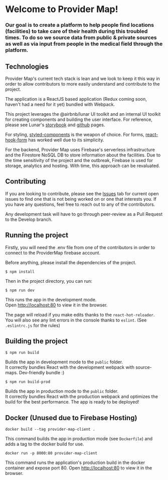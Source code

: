 # Welcome to Provider Map!
### Our goal is to create a platform to help people find locations (facilities) to take care of their health during this troubled times. To do so we source data from public & private sources as well as via input from people in the medical field through the platform.

## Technologies
Provider Map's current tech stack is lean and we look to keep it this way in order to allow contributors to more easily understand and contribute to the project.

The application is a ReactJS based application (Redux coming soon, haven't had a need for it yet) bundled with Webpack.

This project leverages the @airbnb/lunar UI toolkit and an internal UI toolkit for creating components and building the user interface. For reference, please see Lunar's [storybook](https://airbnb.io/lunar/?path=/story/core-autocomplete--disable-selected-items-with-is-item-selectable) and [github](https://github.com/airbnb/lunar) pages.

For styling, [styled-components](https://styled-components.com/) is the weapon of choice. For forms, [react-hook-form](https://react-hook-form.com/) has worked well due to its simplicity.

For the backend, Provider Map uses Firebase's serverless infrastructure and the Firestore NoSQL DB to store information about the facilities. Due to the time sensitivity of the project and the outbreak, Firebase is used for storage, analytics and hosting. With time, this approach can be revaluated.


## Contributing
If you are looking to contribute, please see the [Issues](https://github.com/providermap/provider-map-client/issues) tab for current open issues to find one that is not being worked on or one that interests you. If you have any questions, feel free to reach out to any of the contributors.

Any development task will have to go through peer-review as a Pull Request to the Develop branch.

## Running the project
Firstly, you will need the .env file from one of the contributors in order to connect to the ProviderMap firebase account.

Before anything, please install the dependencies of the project.

``$ npm install``

Then in the project directory, you can run:

``$ npm run dev``

This runs the app in the development mode.<br />
Open [http://localhost:80](http://localhost:80) to view it in the browser.

The page will reload if you make edits thanks to the `react-hot-reloader`. You will also see any lint errors in the console thanks to `eslint`. (See `.eslintrc.js` for the rules)


## Building the project

``$ npm run build``

Builds the app in development mode to the `public` folder.<br />
It correctly bundles React with the development webpack with source-maps. Dev-friendly bundle :)


``$ npm run build-prod``

Builds the app in production mode to the `public` folder.<br />
It correctly bundles React with the production webpack and optimizes the build for the best performance. The app is ready to be deployed!

## Docker (Unused due to Firebase Hosting)
``docker build --tag provider-map-client .``

This command builds the app in production mode (see `Dockerfile`) and adds a tag to the docker build for use.

``docker run -p 8000:80 provider-map-client``

This command runs the application's production build in the docker container and expose port 80.
Open [http://localhost:80](http://localhost:80) to view it in the browser.